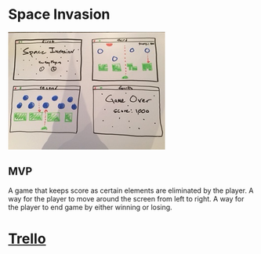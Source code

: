 # Space Invasion

![](assets/wireframe_one.jpg)







## MVP
A game that keeps score as certain elements are eliminated by the player.
A way for the player to move around the screen from left to right.
A way for the player to end game by either winning or losing.

# [Trello](https://trello.com/b/FAOkPqPi/project-1-practice)
